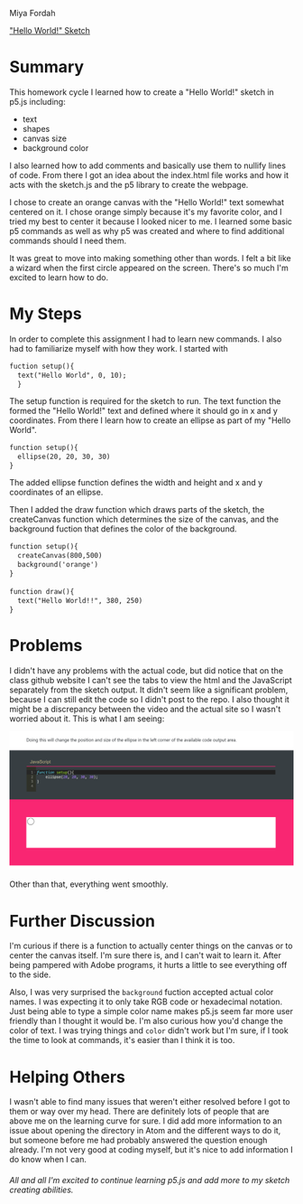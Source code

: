 Miya Fordah

["Hello World!" Sketch](https://mafordah.github.io/120-work/hw-3/)

# Summary
This homework cycle I learned how to create a "Hello World!" sketch in p5.js including:
* text
* shapes
* canvas size
* background color

I also learned how to add comments and basically use them to nullify lines of code. From there I got an idea about the index.html file works and how it acts with the sketch.js and the p5 library to create the webpage.

I chose to create an orange canvas with the "Hello World!" text somewhat centered on it. I chose orange simply because it's my favorite color, and I tried my best to center it because I looked nicer to me. I learned some basic p5 commands as well as why p5 was created and where to find additional commands should I need them.

It was great to move into making something other than words. I felt a bit like a wizard when the first circle appeared on the screen. There's so much I'm excited to learn how to do.

# My Steps

In order to complete this assignment I had to learn new commands. I also had to familiarize myself with how they work. I started with

```
fuction setup(){
  text("Hello World", 0, 10);
  }
```

The setup function is required for the sketch to run. The text function the formed the "Hello World!" text and defined where it should go in x and y coordinates. From there I learn how to create an ellipse as part of my "Hello World".

```
function setup(){
  ellipse(20, 20, 30, 30)
}
```
The added ellipse function defines the width and height and x and y coordinates of an ellipse.

Then I added the draw function which draws parts of the sketch, the createCanvas function which determines the size of the canvas, and the background fuction that defines the color of the background.

```
function setup(){
  createCanvas(800,500)
  background('orange')
}

function draw(){
  text("Hello World!!", 380, 250)
}

```

# Problems

I didn't have any problems with the actual code, but did notice that on the class github website I can't see the tabs to view the html and the JavaScript separately from the sketch output. It didn't seem like a significant problem, because I can still edit the code so I didn't post to the repo. I also thought it might be a discrepancy between the video and the actual site so I wasn't worried about it. This is what I am seeing:

![DisplayIssue](DisplayIssue.PNG)

Other than that, everything went smoothly.

# Further Discussion

I'm curious if there is a function to actually center things on the canvas or to center the canvas itself. I'm sure there is, and I can't wait to learn it. After being pampered with Adobe programs, it hurts a little to see everything off to the side.

Also, I was very surprised the `background` fuction accepted actual color names. I was expecting it to only take RGB code or hexadecimal notation. Just being able to type a simple color name makes p5.js seem far more user friendly than I thought it would be. I'm also curious how you'd change the color of text. I was trying things and `color` didn't work but I'm sure, if I took the time to look at commands, it's easier than I think it is too.

# Helping Others

I wasn't able to find many issues that weren't either resolved before I got to them or way over my head. There are definitely lots of people that are above me on the learning curve for sure. I did add more information to an issue about opening the directory in Atom and the different ways to do it, but someone before me had probably answered the question enough already. I'm not very good at coding myself, but it's nice to add information I do know when I can.

###### All and all I'm excited to continue learning p5.js and add more to my sketch creating abilities.
